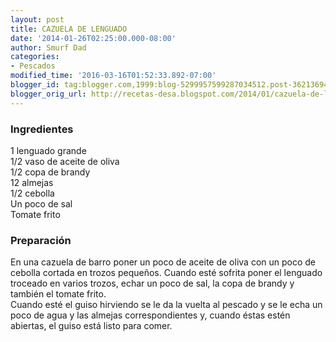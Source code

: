 ```yaml
---
layout: post
title: CAZUELA DE LENGUADO
date: '2014-01-26T02:25:00.000-08:00'
author: Smurf Dad
categories:
- Pescados
modified_time: '2016-03-16T01:52:33.892-07:00'
blogger_id: tag:blogger.com,1999:blog-5299957599287034512.post-3621369417021258076
blogger_orig_url: http://recetas-desa.blogspot.com/2014/01/cazuela-de-lenguado.html
---
```


<h3>Ingredientes</h3><p>1 lenguado grande<br/>1/2 vaso de aceite de oliva<br/>1/2 copa de brandy<br/>12 almejas<br/>1/2 cebolla<br/>Un poco de sal<br/>Tomate frito</p><h3>Preparaci&oacute;n</h3><p>En una cazuela de barro poner un poco de aceite de oliva con un poco de cebolla cortada en trozos peque&ntilde;os. Cuando est&eacute; sofrita poner el lenguado troceado en varios trozos, echar un poco de sal, la copa de brandy y tambi&eacute;n el tomate frito.<br/>Cuando est&eacute; el guiso hirviendo se le da la vuelta al pescado y se le echa un poco de agua y las almejas correspondientes y, cuando &eacute;stas est&eacute;n abiertas, el guiso est&aacute; listo para comer.</p>